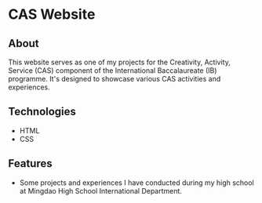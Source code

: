 # CAS Website

## About
This website serves as one of my projects for the Creativity, Activity, Service (CAS) component of the International Baccalaureate (IB) programme. It's designed to showcase various CAS activities and experiences.

## Technologies
- HTML
- CSS

## Features
- Some projects and experiences I have conducted during my high school at Mingdao High School International Department. 
